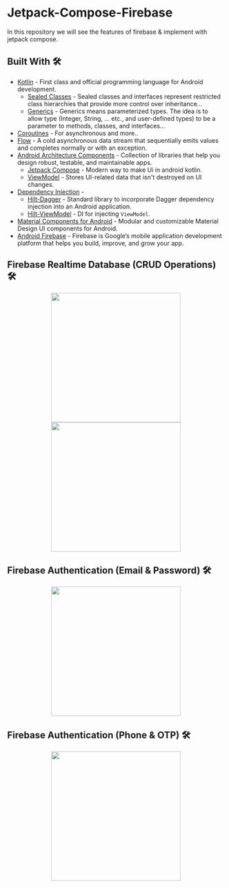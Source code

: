 # Jetpack-Compose-Firebase

In this repository we will see the features of firebase & implement with jetpack compose.

## Built With 🛠
- [Kotlin](https://kotlinlang.org/) - First class and official programming language for Android development.
  - [Sealed Classes](https://kotlinlang.org/docs/sealed-classes.html) - Sealed classes and interfaces represent restricted class hierarchies that provide more control over inheritance...
  - [Generics](https://kotlinlang.org/docs/generics.html) - Generics means parameterized types. The idea is to allow type (Integer, String, … etc., and user-defined types) to be a parameter to methods, classes, and interfaces...
- [Coroutines](https://kotlinlang.org/docs/reference/coroutines-overview.html) - For asynchronous and more..
- [Flow](https://kotlin.github.io/kotlinx.coroutines/kotlinx-coroutines-core/kotlinx.coroutines.flow/-flow/) - A cold asynchronous data stream that sequentially emits values and completes normally or with an exception.
- [Android Architecture Components](https://developer.android.com/topic/libraries/architecture) - Collection of libraries that help you design robust, testable, and maintainable apps.
  - [Jetpack Compose](https://developer.android.com/jetpack/compose) - Modern way to make Ui in android kotlin.
  - [ViewModel](https://developer.android.com/topic/libraries/architecture/viewmodel) - Stores UI-related data that isn't destroyed on UI changes. 
- [Dependency Injection](https://developer.android.com/training/dependency-injection) - 
  - [Hilt-Dagger](https://dagger.dev/hilt/) - Standard library to incorporate Dagger dependency injection into an Android application.
  - [Hilt-ViewModel](https://developer.android.com/training/dependency-injection/hilt-jetpack) - DI for injecting `ViewModel`.
- [Material Components for Android](https://github.com/material-components/material-components-android) - Modular and customizable Material Design UI components for Android.
- [Android Firebase](https://firebase.google.com/docs/android/setup) - Firebase is Google’s mobile application development platform that helps you build, improve, and grow your app.

## Firebase Realtime Database (CRUD Operations) 🛠 

<p align="center">
<img src="https://ik.imagekit.io/b1tyxyuh2/Screenshot_2022-08-20_at_9.52.40_PM_cFHA9IAwN.png?ik-sdk-version=javascript-1.4.3&updatedAt=1661014005042" height = 300px/>
<img src="https://ik.imagekit.io/b1tyxyuh2/Screenshot_2022-08-20_at_9.53.11_PM_3_qxoy6l7.png?ik-sdk-version=javascript-1.4.3&updatedAt=1661014005051" height = 300px/>
</p>

## Firebase Authentication (Email & Password) 🛠 

<p align="center">
<img src="https://ik.imagekit.io/b1tyxyuh2/Screenshot_2022-08-22_at_7.32.59_PM_tfjR_WbnG.png?ik-sdk-version=javascript-1.4.3&updatedAt=1661177077570" height = 300px/>
</p>

## Firebase Authentication (Phone & OTP) 🛠 

<p align="center">
<img src="https://ik.imagekit.io/b1tyxyuh2/Screenshot_2022-09-06_at_10.54.28_PM_RLQTBX8fP.png?ik-sdk-version=javascript-1.4.3&updatedAt=1662487924721" height = 300px/>
</p>
